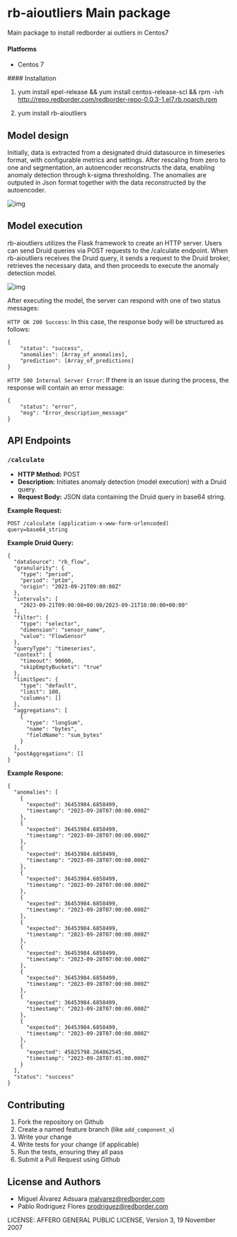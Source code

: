 # rb-aioutliers Main package

Main package to install redborder ai outliers in Centos7

#### Platforms

- Centos 7

#### Installation

1. yum install epel-release && yum install centos-release-scl && rpm -ivh http://repo.redborder.com/redborder-repo-0.0.3-1.el7.rb.noarch.rpm

2. yum install rb-aioutliers

## Model design
Initially, data is extracted from a designated druid datasource in timeseries format, with configurable metrics and settings. After rescaling from zero to one and segmentation, an autoencoder reconstructs the data, enabling anomaly detection through k-sigma thresholding.
The anomalies are outputed in Json format together with the data reconstructed by the autoencoder.

![img](https://lh3.googleusercontent.com/fife/AK0iWDwRKtXzeZRyn9412b9OHio5ZiiiIM_Xjr33XQ0tQ-jNQDBWnzWvUweMe_ZmmDwxC2QCCNcjjC0T9NqupTZTlUMMGmd7lqitlhhhOJgfvJs2U0o2lQ2w76kt4DCk0Go4QNku-xN-1FxAePOFKGx4jdaKD9hAfBQwhLSD6dNoJl29DcZgb8C9tjWekjvBeXo_treEXwK0Ts2TaKfhHngtov641fXM42b-5qLpBt_0ARgARUKtI0mwquEe5QaeJiXqQzGWBhdWOCuI-52IZt_7TT11ksYhxCdSQFSqyBhZoRXtMJ23h1EnQeyT_tVjetXCVfe3TNgM5pWCKPdr0wKRv6P_QgfTXnukmk-lmuRSwD4IkSllCOD6COnlGrbJZCFjIzm6_hq-o8PY3o9wuT2aw0a9QvUx7FbrTZJg2bSh-pnRRSLskOHJhgd5-vn5PkHvUskKiP4ZveW32nMEDstiqxKuf2cvnFuXCFzhSHy0AQGnQHvQ2obIlyHqVObHH9x9ve50zNG7wVBtAWEmCgkxM0DPt1j9UIpiwFQ_Qz3sEGyGggrn1HYYcQsMJsW64FTuEuzCiEP9IL0dSQVWGE6B9BLR2hu47P9nZNGN2RQYLusqi05jGVxbg7vBTGSZDiLlxxFLak8DGYf0ohQhjfVbfGw1m_td74x3d6d23GWilscYyJAPQdC46W5ddRaKJWirsaZElPuiMnevCA6v-ctnNVcNn1IKDd1nMWISCVt8CzPLfss0JGnHqELz1Og_LrNl-iYYjzB5TxajeQ5sz5xLkmSVnzhQZOAo5VHr0vE256Z36Rk5a7OvpWG4Nl8U4SoYsuDI7V6Fv-wLSlVkGGZ8imYDpw6wtcp365-OzsWoRfHWWHQ9V56yfkTz_ZuG0aVA8nQpmMBop396uQMctFjgVDgrW529QhYUuo9yv6rLaWcuhjBAfxW31qEExNLnzMkJlld8v-VNAyJc7qKuT1JpUVvUTAOn1dYtHxO85iL9wga-WUOcV27FaBeklFQv3FQz8K2yiEqoltVCr14HHj--F61pSm1HC0TOwZ2x3JcI-o9QmXWh_kZ9VCCCycGhiODnLM5YwcsM-vY8uCtk4mng2_2XejdFA2RL_vKNFkQeSX_fpoZab0ekT4-UCMPFYGdh--L_se-GfJJF8Px1xtLFl9C6HcT7EsNj7WYn7lxBzSZ-IUZKA4w1st4oBIPGPGvX9_MROwPRZNHmWxYbZ0zk2OVT-iyb6GseZ1V_OBLmln0nIqDVtxW2u32Bgi38Y0jwqXc_UfQnpLzL7i0_ePaGAakS4zdbx_HwVGlru5yUyArsx9-s4fLJAwCrswmBWXO8odCFO16qPNhWTtkVTFRDWzC3v3G18LKqSoLfai0qq1zzGie06cOA2bNe9YHWxn5efVsrtez0kiRMb5Ro7gGRIt2OYMp39VfIje7aXOetmfc1Z-CT_gcKdEQpMQGBELo0xUE_qgbmTZwj7_qgG1TjPCeVUudVD0Xb5fO5r8x_L9Xv1i81WffPnSjEhy9axM_JG7QYvJ_IC0qhhVrTe7EyFmtktYADftkTSbKFif8l-BGWqucPQw04yIH44A=w1107-h975)

## Model execution
rb-aioutliers utilizes the Flask framework to create an HTTP server. Users can send Druid queries via POST requests to the /calculate endpoint. When rb-aioutliers receives the Druid query, it sends a request to the Druid broker, retrieves the necessary data, and then proceeds to execute the anomaly detection model.

![img](https://lh3.googleusercontent.com/fife/AK0iWDzo4KPabRCLUNYy9rYH6MyVZeihkZsxeJ27o9FMmKfgCr8h5HOG4o-KxfhxkITIS3a5uk1IgP344kL8bMBxi8GakpIaO9_Gwh8GNPABIpJIkn-CAoBa1pOjg3sWGPKpdc3GetxIq1PINzlbXABCxLUWUpm4EVpZymlCh7MLdP5U8wjjXw_dTLCvyRHbZ2axvNuRTDa7D-uWQ-Fw0AtdVKF66hH4otUm9x7Z6jwP-PhVRD0uZMuWY6gMEw9aoopRbCw0C9s77Y10OM9qMqx39nkQbfBSkpihBy_5CDTnrdGgLsw3JslkB8kDNl1B9_SE725tVonH3Uda2n9QmosY38rKwRonNUuDAhe8gMaXAZhrk1JACZHrzRzgS_8C3GTU8WR0y8Rx0o-aH8ZaPCU_BNPtyLfX600KPBI-va5H2p4V4uV0fH5DPFZoZp3txGSOUFNKein6AWrLHg2b6YNN5tu7ReyNDP5jgWartMd2fxY4VBC9uW2JaPMVbaexEfXO1_yYiBq-rZWYJolYl4SHWuGEAQanp6qeUPZeBBxfmPdpXsUo5Yvj6UIzCv5Pab3tqUmt7TzYWdCESdPAxjSZM37IW-uPeoaMufyBvwz7ygvDzOh66DBXuj40MQDJLcsBZpQY-RlqUT81Y0PgT-kdl-S-Ik-P27trXw2gozIE7eTfhFsLv1RQWlB8SvnpbHVdtff9iwGpjLXxyFwSgzpUwugpfvcgvHBdxBxpD6yFazrXwfM0GKjoMrijxLy06nBk5tbwLiECZbZ25Efx_OnE6zs7ucTwizKwcx4ij7cxGljIj6r4QWA_Odmk_CcAcuIB--dzmdlTIgll-Vktyh-tZaY1m4IyxtWO3E8iikQb-_ZD02RgzxUk85ufJZB7CveeL-o1MXzeq78_oMkMjb-Rlz3RN2G8OXWmSnpFNnLnSq1L7rysqZCEwoYAhAoCz_3GyX_LgelLXYwvzEF7Uf-mGR7d6PyihRjJ6jEWpRFZ2AtkoIOzuvhRMFOimUmUhezFVCy1i7aVWMBqclWTUj3qyM43rAjLAUuCRvKyTYwjDlGlbz5GVbzm5VsQ8uUgLGnRSGkjf-UHdx-Nqn7EBHHr2_YOjVSRD8wdgpp_gLymEWoBF-llMStK2GOV0LhWjkkblDQGEiFex2xTrmin3KAqkOqlMrnrfMRRSqS0WPi-IA_H_0ljXL5QPeVRmocLHqh72Xz3UnHihdLGuk9-bYXtOFw9orthABjp5PqOTl1Aw3QdwQclFHO_8X13jYhihAVGPN01IXYrmzB01l6Fz1LS5ZP4yXw9F6UUsOF8UQxD_3e7_WqJVt4mEKQZojiNPV1OTiu8GFtj1rRXMgXBv_2dIIyKXwnaQSjxRTnk-SFLXvXLxHK4oW4Uu0IS1jXnrSiOijHGeH4TG2adaHEZRM9zlv1OXepXO-V4ytXaYHasZpmFfPwj43lxyyO78r3ax_Vpp1ZR3PpXVdrTlT9oT7_0ilXbIjXTb8feminLsow0aSdXcisTWiMhvhkqpplAOh-U_XMTqZSfJpwlYm_Vcq-YRFJ_7FSGjgN69ZUAQOdkJgoRI0-rfUq-Ev0iEg=w800-h600)

After executing the model, the server can respond with one of two status messages:

`HTTP OK 200 Success`: In this case, the response body will be structured as follows:
```
{
    "status": "success",
    "anomalies": [Array_of_anomalies],
    "prediction": [Array_of_predictions]
}
```

`HTTP 500 Internal Server Error`: If there is an issue during the process, the response will contain an error message:
```
{
    "status": "error",
    "msg": "Error_description_message"
}
```

## API Endpoints

### `/calculate`

- **HTTP Method:** POST
- **Description:** Initiates anomaly detection (model execution) with a Druid query.
- **Request Body:** JSON data containing the Druid query in base64 string.

**Example Request:**
```application-x-www-form-urlencoded
POST /calculate (application-x-www-form-urlencoded)
query=base64_string
```
**Example Druid Query:**
```
{
  "dataSource": "rb_flow",
  "granularity": {
    "type": "period",
    "period": "pt1m",
    "origin": "2023-09-21T09:00:00Z"
  },
  "intervals": [
    "2023-09-21T09:00:00+00:00/2023-09-21T10:00:00+00:00"
  ],
  "filter": {
    "type": "selector",
    "dimension": "sensor_name",
    "value": "FlowSensor"
  },
  "queryType": "timeseries",
  "context": {
    "timeout": 90000,
    "skipEmptyBuckets": "true"
  },
  "limitSpec": {
    "type": "default",
    "limit": 100,
    "columns": []
  },
  "aggregations": [
    {
      "type": "longSum",
      "name": "bytes",
      "fieldName": "sum_bytes"
    }
  ],
  "postAggregations": []
}
```
**Example Respone:**
```
{
  "anomalies": [
    {
      "expected": 36453984.6858499,
      "timestamp": "2023-09-28T07:00:00.000Z"
    },
    {
      "expected": 36453984.6858499,
      "timestamp": "2023-09-28T07:00:00.000Z"
    },
    {
      "expected": 36453984.6858499,
      "timestamp": "2023-09-28T07:00:00.000Z"
    },
    {
      "expected": 36453984.6858499,
      "timestamp": "2023-09-28T07:00:00.000Z"
    },
    {
      "expected": 36453984.6858499,
      "timestamp": "2023-09-28T07:00:00.000Z"
    },
    {
      "expected": 36453984.6858499,
      "timestamp": "2023-09-28T07:00:00.000Z"
    },
    {
      "expected": 36453984.6858499,
      "timestamp": "2023-09-28T07:00:00.000Z"
    },
    {
      "expected": 36453984.6858499,
      "timestamp": "2023-09-28T07:00:00.000Z"
    },
    {
      "expected": 36453984.6858499,
      "timestamp": "2023-09-28T07:00:00.000Z"
    },
    {
      "expected": 36453984.6858499,
      "timestamp": "2023-09-28T07:00:00.000Z"
    },
    {
      "expected": 45825798.264862545,
      "timestamp": "2023-09-28T07:01:00.000Z"
    }
  ],
  "status": "success"
}
```

## Contributing

1. Fork the repository on Github
2. Create a named feature branch (like `add_component_x`)
3. Write your change
4. Write tests for your change (if applicable)
5. Run the tests, ensuring they all pass
6. Submit a Pull Request using Github

## License and Authors

- Miguel Álvarez Adsuara <malvarez@redborder.com>
- Pablo Rodriguez Flores <prodriguez@redborder.com>

LICENSE: AFFERO GENERAL PUBLIC LICENSE, Version 3, 19 November 2007
